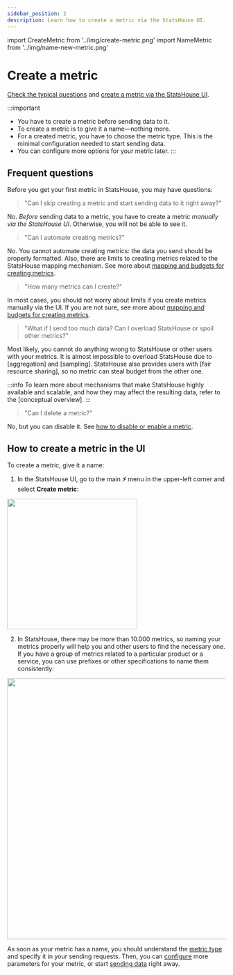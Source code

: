 ```yaml
---
sidebar_position: 2
description: Learn how to create a metric via the StatsHouse UI.
---
```

import CreateMetric from '../img/create-metric.png'
import NameMetric from '../img/name-new-metric.png'

# Create a metric

[Check the typical questions](#frequent-questions) 
and [create a metric via the StatsHouse UI](#how-to-create-a-metric-in-the-ui).

:::important
* You have to create a metric before sending data to it.
* To create a metric is to give it a name—nothing more.
* For a created metric, you have to choose the metric type. This is the minimal configuration needed to start sending 
  data.
* You can configure more options for your metric later.
:::

## Frequent questions

Before you get your first metric in StatsHouse, you may have questions:

> "Can I skip creating a metric and start sending data to it right away?"

No. _Before_ sending data to a metric, you have to create a metric _manually via the StatsHouse UI_.
Otherwise, you will not be able to see it.

> "Can I automate creating metrics?"

No. You cannot automate creating metrics: the data you send should be properly formatted. Also, there are limits to 
creating metrics related to the StatsHouse mapping mechanism. 
See more about [mapping and budgets for creating metrics](../conceptual-overview/draft.md).

> "How many metrics can I create?"
 
In most cases, you should not worry about limits if you create metrics manually via the UI. If you are not sure, see 
more about [mapping and budgets for creating metrics](../conceptual-overview/draft.md).

> "What if I send too much data? Can I overload StatsHouse or spoil other metrics?"

Most likely, you cannot do anything wrong to StatsHouse or other users with your metrics. It is almost 
impossible to overload StatsHouse due to [aggregation] and [sampling]. StatsHouse also provides users with [fair 
resource sharing], so no metric can steal budget from the other one.

:::info
To learn more about mechanisms that make StatsHouse highly available and scalable, and how they may affect the 
resulting data, refer to the [conceptual overview].
:::

> "Can I delete a metric?"

No, but you can disable it. See [how to disable or enable a metric](configure-metric.md#disabling-a-metric).

## How to create a metric in the UI

To create a metric, give it a name:

1. In the StatsHouse UI, go to the main **⚡** menu in the upper-left corner and select **Create metric**:

<img src={CreateMetric} width="300"/>

2. In StatsHouse, there may be more than 10.000 metrics, so naming your metrics properly will help you and other 
users to find the necessary one.
If you have a group of metrics related to a particular product or a service, you can use prefixes or other 
specifications to name them consistently:

<img src={NameMetric} width="600"/>

As soon as your metric has a name, you should understand the [metric type](configure-metric.md#metric-type) and specify it in 
your sending requests. 
Then, you can [configure](configure-metric.md) more parameters for your metric, or start [sending data](send-data.md) 
right away.

